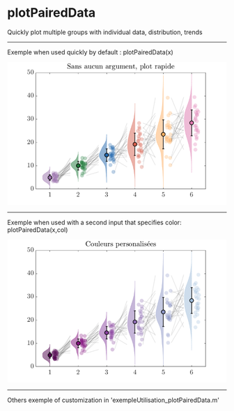 # plotPairedData
Quickly plot multiple groups with individual data, distribution, trends
________________________
Exemple when used quickly by default : plotPairedData(x)

![alt text](https://github.com/PabRD/plotPairedData/blob/main/gitHub_ExempleDefault.png)

_________________________
Exemple when used with a second input that specifies color: plotPairedData(x,col)

![alt text](https://github.com/PabRD/plotPairedData/blob/main/gitHub_Exemple2.png)


________________________

Others exemple of customization in 'exempleUtilisation_plotPairedData.m'
